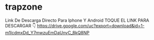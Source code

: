 # trapzone
Link De Descarga Directo Para Iphone Y Android
TOQUE EL LINK PARA DESCARGAR 👇
https://drive.google.com/uc?export=download&id=1-m1IcdmxDd_Y7mwzuEmDaUnvC_8kQ8NP
